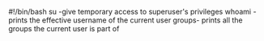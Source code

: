 #!/bin/bash
su -give temporary access to superuser's privileges
whoami -prints the effective username of the current user
groups-  prints all the groups the current user is part of 
